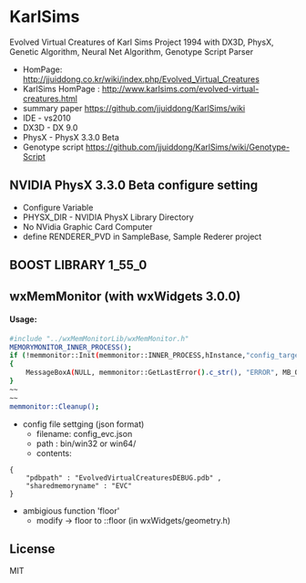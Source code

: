 
KarlSims
========

Evolved Virtual Creatures of Karl Sims Project 1994 with DX3D, PhysX, Genetic Algorithm, Neural Net Algorithm, Genotype Script Parser
- HomPage: http://jjuiddong.co.kr/wiki/index.php/Evolved_Virtual_Creatures
- KarlSims HomPage : http://www.karlsims.com/evolved-virtual-creatures.html
- summary paper https://github.com/jjuiddong/KarlSims/wiki
- IDE - vs2010
- DX3D - DX 9.0
- PhysX - PhysX 3.3.0 Beta
- Genotype script https://github.com/jjuiddong/KarlSims/wiki/Genotype-Script


NVIDIA PhysX 3.3.0 Beta configure setting
---------
- Configure Variable
 - PHYSX_DIR - NVIDIA PhysX Library Directory
- No NVidia Graphic Card Computer
 - define RENDERER_PVD  in SampleBase, Sample Rederer project


BOOST LIBRARY 1_55_0
------------



wxMemMonitor (with wxWidgets 3.0.0)
---------

#### Usage:
```sh
#include "../wxMemMonitorLib/wxMemMonitor.h"
MEMORYMONITOR_INNER_PROCESS();
if (!memmonitor::Init(memmonitor::INNER_PROCESS,hInstance,"config_target.json" ))
{
    MessageBoxA(NULL, memmonitor::GetLastError().c_str(), "ERROR", MB_OK);
}
~~
~~
memmonitor::Cleanup();
```

* config file settging (json format)
	- filename: config_evc.json 
	- path : bin/win32 or win64/
	- contents: 
```
{
	"pdbpath" : "EvolvedVirtualCreaturesDEBUG.pdb" ,
	"sharedmemoryname" : "EVC"
}
```


* ambigious function 'floor' 
    - modify -> floor to ::floor (in wxWidgets/geometry.h)


License
----

MIT
